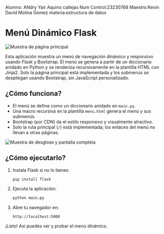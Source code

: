 Alumno: ANdry Yair Aquino callejas
Num Control:23230768
Maestro:Kevin David Molina Gomez
materia:estructura de datos

# Menú Dinámico Flask

![Muestra de página principal](img/principal.png)

Esta aplicación muestra un menú de navegación dinámico y responsivo usando Flask y Bootstrap. El menú se genera a partir de un diccionario anidado en Python y se renderiza recursivamente en la plantilla HTML con Jinja2. Solo la página principal está implementada y los submenús se despliegan usando Bootstrap, sin JavaScript personalizado.

## ¿Cómo funciona?
- El menú se define como un diccionario anidado en `main.py`.
- Una macro recursiva en la plantilla `menu.html` genera el menú y sus submenús.
- Bootstrap (por CDN) da el estilo responsivo y visualmente atractivo.
- Solo la ruta principal (`/`) está implementada; los enlaces del menú no llevan a otras páginas.

![Muestra de desglose y pantalla completa](img/desglose.png)

## ¿Cómo ejecutarlo?
1. Instala Flask si no lo tienes:
   ```bash
   pip install flask
   ```
2. Ejecuta la aplicación:
   ```bash
   python main.py
   ```
3. Abre tu navegador en:
   ```
   http://localhost:5000
   ```

¡Listo! Así puedes ver y probar el menú dinámico. 
